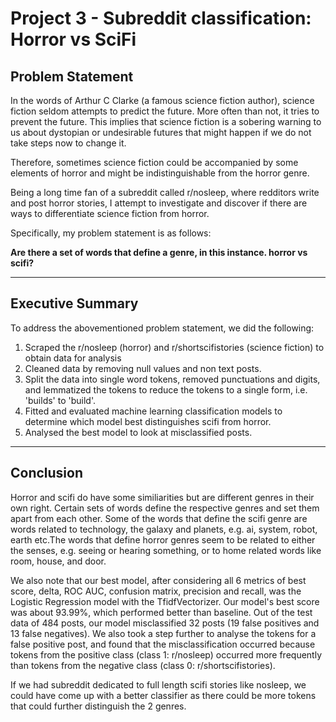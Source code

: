 # Project 3 - Subreddit classification: Horror vs SciFi

## **Problem Statement**

In the words of Arthur C Clarke (a famous science fiction author), science fiction seldom attempts to predict the future. More often than not, it tries to prevent the future. This implies that science fiction is a sobering warning to us about dystopian or undesirable futures that might happen if we do not take steps now to change it.

Therefore, sometimes science fiction could be accompanied by some elements of horror and might be indistinguishable from the horror genre. 

Being a long time fan of a subreddit called r/nosleep, where redditors write and post horror stories, I attempt to investigate and discover if there are ways to differentiate science fiction from horror.

Specifically, my problem statement is as follows:

**Are there a set of words that define a genre, in this instance. horror vs scifi?**
<hr/>

## **Executive Summary**

To address the abovementioned problem statement, we did the following:
1) Scraped the r/nosleep (horror) and r/shortscifistories (science fiction) to obtain data for analysis <br>
2) Cleaned data by removing null values and non text posts.<br>
3) Split the data into single word tokens, removed punctuations and digits, and lemmatized the tokens to reduce the tokens to a single form, i.e. 'builds' to 'build'. <br>
4) Fitted and evaluated machine learning classification models to determine which model best distinguishes scifi from horror. <br>
5) Analysed the best model to look at misclassified posts. <br>
<hr/>

## **Conclusion**

Horror and scifi do have some similiarities but are different genres in their own right. Certain sets of words define the respective genres and set them apart from each other. Some of the words that define the scifi genre are words related to technology, the galaxy and planets, e.g. ai, system, robot, earth etc.The words that define horror genres seem to be related to either the senses, e.g. seeing or hearing something, or to home related words like room, house, and door.

We also note that our best model, after considering all 6 metrics of best score, delta, ROC AUC, confusion matrix, precision and recall, was the Logistic Regression model with the TfidfVectorizer. Our model's best score was about 93.99%, which performed better than baseline. Out of the test data of 484 posts, our model misclassified 32 posts (19 false positives and 13 false negatives). We also took a step further to analyse the tokens for a false positive post, and found that the misclassification occurred because tokens from the positive class (class 1: r/nosleep) occurred more frequently than tokens from the negative class (class 0: r/shortscifistories).


If we had subreddit dedicated to full length scifi stories like nosleep, we could have come up with a better classifier as there could be more tokens that could further distinguish the 2 genres.